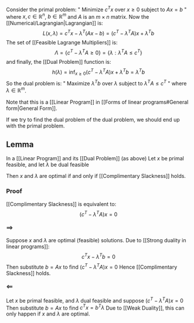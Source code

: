Consider the primal problem:
" Minimize $c^Tx$ over $x\geq 0$ subject to $Ax=b$ "
where $x,c\in \mathbb{R}^{n}$, $b\in \mathbb{R}^{m}$ and $A$ is an $m\times n$ matrix.
Now the [[Numerical/Lagrangian|Lagrangian]] is:
$$
L(x,\lambda)=c^Tx-\lambda^T(Ax-b)=(c^T-\lambda^TA)x+\lambda^T b
$$
The set of [[Feasible Lagrange Multipliers]] is:
$$
\Lambda=\{c^T-\lambda^TA\geq 0\}=\{\lambda:\lambda^TA\leq c^T\}
$$
and finally, the [[Dual Problem]] function is:
$$
h(\lambda)=\inf_{x\geq 0}(c^T-\lambda^TA)x+\lambda^Tb=\lambda^Tb
$$
So the dual problem is:
" Maximize $\lambda^Tb$ over $\lambda$ subject to $\lambda^TA\leq c^T$ "
where $\lambda \in \mathbb{R}^{m}$.

Note that this is a [[Linear Program]] in [[Forms of linear programs#General form|General Form]].

If we try to find the dual problem of the dual problem, 
we should end up with the primal problem. 

## Lemma
In a [[Linear Program]] and its [[Dual Problem]] (as above)
Let $x$ be primal feasible,
and let $\lambda$ be dual feasible

Then $x$ and $\lambda$ are optimal 
if and only if 
[[Complimentary Slackness]] holds.
### Proof
[[Complimentary Slackness]] is equivalent to:
$$
(c^T-\lambda^TA)x=0
$$
#### $\implies$
Suppose $x$ and $\lambda$ are optimal (feasible) solutions.
Due to [[Strong duality in linear programs]]:
$$
c^{T}x-\lambda^{T}b=0
$$
Then substitute $b=Ax$ to find $(c^{T}-\lambda^{T}A)x=0$ 
Hence [[Complimentary Slackness]] holds.
#### $\impliedby$
Let $x$ be primal feasible, and $\lambda$ dual feasible
and suppose $(c^{T}-\lambda^{T}A)x=0$
Then substitute $b=Ax$ to find $c^{T}x=b^{T}\lambda$
Due to [[Weak Duality]], 
this can only happen if $x$ and $\lambda$ are optimal.
